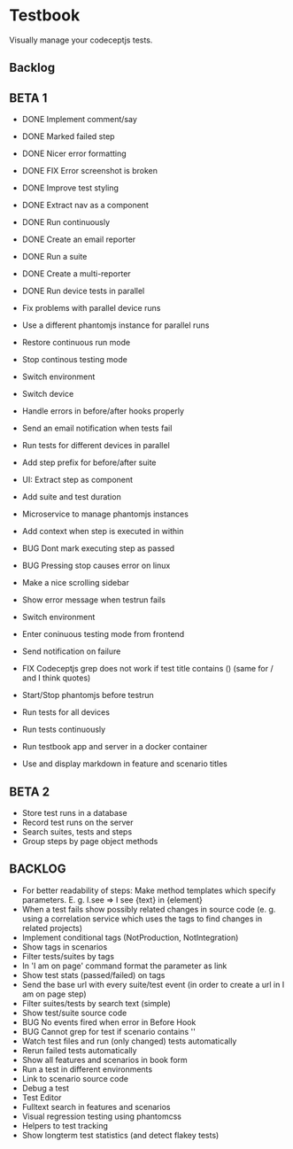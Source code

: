 Testbook
=========

Visually manage your codeceptjs tests.

## Backlog

## BETA 1

- DONE Implement comment/say
- DONE Marked failed step
- DONE Nicer error formatting
- DONE FIX Error screenshot is broken
- DONE Improve test styling
- DONE Extract nav as a component
- DONE Run continuously
- DONE Create an email reporter
- DONE Run a suite
- DONE Create a multi-reporter
- DONE Run device tests in parallel
- Fix problems with parallel device runs
- Use a different phantomjs instance for parallel runs
- Restore continuous run mode
- Stop continous testing mode
- Switch environment
- Switch device
- Handle errors in before/after hooks properly
- Send an email notification when tests fail
- Run tests for different devices in parallel
- Add step prefix for before/after suite
- UI: Extract step as component
- Add suite and test duration
- Microservice to manage phantomjs instances
- Add context when step is executed in within
- BUG Dont mark executing step as passed
- BUG Pressing stop causes error on linux
- Make a nice scrolling sidebar
- Show error message when testrun fails
- Switch environment
- Enter coninuous testing mode from frontend
- Send notification on failure
- FIX Codeceptjs grep does not work if test title contains () (same for / and I think quotes)
- Start/Stop phantomjs before testrun
- Run tests for all devices
- Run tests continuously
- Run testbook app and server in a docker container

- Use and display markdown in feature and scenario titles

## BETA 2

- Store test runs in a database
- Record test runs on the server
- Search suites, tests and steps
- Group steps by page object methods

## BACKLOG
- For better readability of steps: Make method templates which specify parameters. E. g. I.see => I see {text} in {element}
- When a test fails show possibly related changes in source code (e. g. using a correlation service which uses the tags to find changes in related projects)
- Implement conditional tags (NotProduction, NotIntegration)
- Show tags in scenarios
- Filter tests/suites by tags
- In 'I am on page' command format the parameter as link
- Show test stats (passed/failed) on tags
- Send the base url with every suite/test event (in order to create a url in I am on page step)
- Filter suites/tests by search text (simple)
- Show test/suite source code
- BUG No events fired when error in Before Hook
- BUG Cannot grep for test if scenario contains ''
- Watch test files and run (only changed) tests automatically
- Rerun failed tests automatically
- Show all features and scenarios in book form
- Run a test in different environments
- Link to scenario source code
- Debug a test
- Test Editor
- Fulltext search in features and scenarios
- Visual regression testing using phantomcss
- Helpers to test tracking
- Show longterm test statistics (and detect flakey tests)
